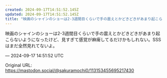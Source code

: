 ```yaml
---
created: 2024-09-17T14:51:52.145Z
updated: 2024-09-17T14:51:52.145Z
title: "映画のシャインのショーは2-3週間目くらいで手の震えとかどきどきがあまり起こらないようになったけど、見すぎて感覚が麻痺してるだけかもしれない。SSSはまだ全然見[...]"
---
```


<p>映画のシャインのショーは2-3週間目くらいで手の震えとかどきどきがあまり起こらないようになったけど、見すぎて感覚が麻痺してるだけかもしれない。SSSはまだ全然見れてないよ。</p>

&mdash; 2024-09-17 14:51:52 UTC

Original URL: https://mastodon.social/@sakuramochi0/113153455695217430
